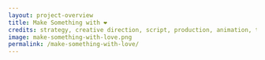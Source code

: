 ```yaml
---
layout: project-overview
title: Make Something with ❤️
credits: strategy, creative direction, script, production, animation, technical assets
image: make-something-with-love.png
permalink: /make-something-with-love/
---
```

